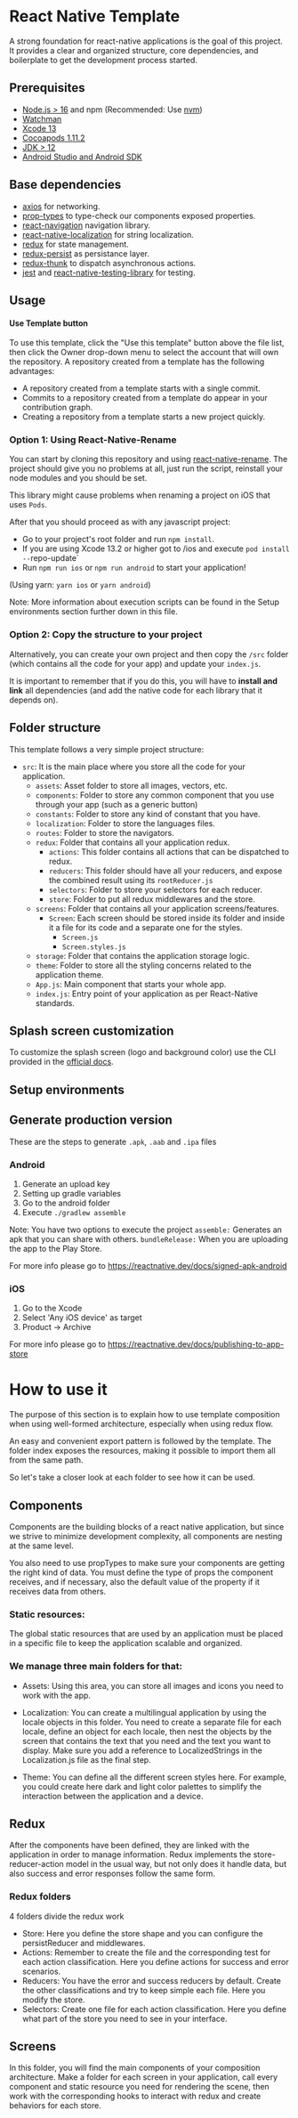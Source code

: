 # React Native Template

A strong foundation for react-native applications is the goal of this project. It provides a clear and organized structure, core dependencies, and boilerplate to get the development process started.

## Prerequisites

- [Node.js > 16](https://nodejs.org) and npm (Recommended: Use [nvm](https://github.com/nvm-sh/nvm))
- [Watchman](https://facebook.github.io/watchman)
- [Xcode 13](https://developer.apple.com/xcode)
- [Cocoapods 1.11.2](https://cocoapods.org)
- [JDK > 12](https://www.oracle.com/in/java/technologies/javase/jdk12-archive-downloads.html)
- [Android Studio and Android SDK](https://developer.android.com/studio)

## Base dependencies

- [axios](https://github.com/axios/axios) for networking.
- [prop-types](https://github.com/facebook/prop-types) to type-check our components exposed properties.
- [react-navigation](https://reactnavigation.org/) navigation library.
- [react-native-localization](https://github.com/stefalda/ReactNativeLocalization) for string localization.
- [redux](https://redux.js.org/) for state management.
- [redux-persist](https://github.com/rt2zz/redux-persist) as persistance layer.
- [redux-thunk](https://github.com/gaearon/redux-thunk) to dispatch asynchronous actions.
- [jest](https://facebook.github.io/jest/) and [react-native-testing-library](https://callstack.github.io/react-native-testing-library/) for testing.

## Usage

#### Use Template button

To use this template, click the "Use this template" button above the file list, then click the Owner drop-down menu to select the account that will own the repository. A repository created from a template has the following advantages:

- A repository created from a template starts with a single commit.
- Commits to a repository created from a template do appear in your contribution graph.
- Creating a repository from a template starts a new project quickly.

### Option 1: Using React-Native-Rename

You can start by cloning this repository and using [react-native-rename](https://github.com/junedomingo/react-native-rename). The project should give you no problems at all, just run the script, reinstall your node modules and you should be set.

This library might cause problems when renaming a project on iOS that uses `Pods`.

After that you should proceed as with any javascript project:

- Go to your project's root folder and run `npm install`.
- If you are using Xcode 13.2 or higher got to /ios and execute `pod install --`repo-update`
- Run `npm run ios` or `npm run android` to start your application!

(Using yarn: `yarn ios` or `yarn android`)

Note: More information about execution scripts can be found in the Setup environments section further down in this file.

### Option 2: Copy the structure to your project

Alternatively, you can create your own project and then copy the `/src` folder (which contains all the code for your app) and update your `index.js`.

It is important to remember that if you do this, you will have to **install and link** all dependencies (and add the native code for each library that it depends on).

## Folder structure

This template follows a very simple project structure:

- `src`: It is the main place where you store all the code for your application.
  - `assets`: Asset folder to store all images, vectors, etc.
  - `components`: Folder to store any common component that you use through your app (such as a generic button)
  - `constants`: Folder to store any kind of constant that you have.
  - `localization`: Folder to store the languages files.
  - `routes`: Folder to store the navigators.
  - `redux`: Folder that contains all your application redux.
    - `actions`: This folder contains all actions that can be dispatched to redux.
    - `reducers`: This folder should have all your reducers, and expose the combined result using its `rootReducer.js`
    - `selectors`: Folder to store your selectors for each reducer.
    - `store`: Folder to put all redux middlewares and the store.
  - `screens`: Folder that contains all your application screens/features.
    - `Screen`: Each screen should be stored inside its folder and inside it a file for its code and a separate one for the styles.
      - `Screen.js`
      - `Screen.styles.js`
  - `storage`: Folder that contains the application storage logic.
  - `theme`: Folder to store all the styling concerns related to the application theme.
  - `App.js`: Main component that starts your whole app.
  - `index.js`: Entry point of your application as per React-Native standards.

## Splash screen customization

To customize the splash screen (logo and background color) use the CLI provided in the [official docs](https://github.com/zoontek/react-native-bootsplash#assets-generation).

## Setup environments

## Generate production version

These are the steps to generate `.apk`, `.aab` and `.ipa` files

### Android

1. Generate an upload key
2. Setting up gradle variables
3. Go to the android folder
4. Execute `./gradlew assemble`

Note: You have two options to execute the project
`assemble:` Generates an apk that you can share with others.
`bundleRelease:` When you are uploading the app to the Play Store.

For more info please go to https://reactnative.dev/docs/signed-apk-android

### iOS

1. Go to the Xcode
2. Select 'Any iOS device' as target
3. Product -> Archive

For more info please go to https://reactnative.dev/docs/publishing-to-app-store

# How to use it

The purpose of this section is to explain how to use template composition when using well-formed architecture, especially when using redux flow.

An easy and convenient export pattern is followed by the template. The folder index exposes the resources, making it possible to import them all from the same path.

So let's take a closer look at each folder to see how it can be used.

## Components

Components are the building blocks of a react native application, but since we strive to minimize development complexity, all components are nesting at the same level.

You also need to use propTypes to make sure your components are getting the right kind of data. You must define the type of props the component receives, and if necessary, also the default value of the property if it receives data from others.

### Static resources:

The global static resources that are used by an application must be placed in a specific file to keep the application scalable and organized.

### We manage three main folders for that:

- Assets: Using this area, you can store all images and icons you need to work with the app.

- Localization: You can create a multilingual application by using the locale objects in this folder. You need to create a separate file for each locale, define an object for each locale, then nest the objects by the screen that contains the text that you need and the text you want to display. Make sure you add a reference to LocalizedStrings in the Localization.js file as the final step.

- Theme: You can define all the different screen styles here. For example, you could create here dark and light color palettes to simplify the interaction between the application and a device.

## Redux

After the components have been defined, they are linked with the application in order to manage information. Redux implements the store-reducer-action model in the usual way, but not only does it handle data, but also success and error responses follow the same form.

### Redux folders

4 folders divide the redux work

- Store: Here you define the store shape and you can configure the persistReducer and middlewares.
- Actions: Remember to create the file and the corresponding test for each action classification. Here you define actions for success and error scenarios.
- Reducers: You have the error and success reducers by default. Create the other classifications and try to keep simple each file. Here you modify the store.
- Selectors: Create one file for each action classification. Here you define what part of the store you need to see in your interface.

## Screens

In this folder, you will find the main components of your composition architecture. Make a folder for each screen in your application, call every component and static resource you need for rendering the scene, then work with the corresponding hooks to interact with redux and create behaviors for each store.